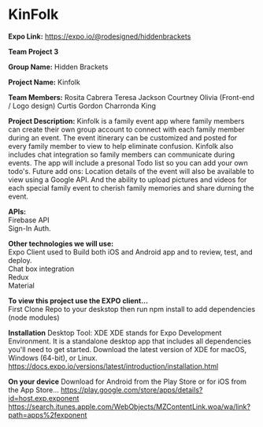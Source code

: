 # KinFolk

<b>Expo Link:</b> https://expo.io/@rodesigned/hiddenbrackets<br>

<b>Team Project 3</b>

<b>Group Name:</b> Hidden Brackets 

<b>Project Name:</b> Kinfolk 

<b>Team Members:</b>
Rosita Cabrera
Teresa Jackson 
Courtney Olivia (Front-end / Logo design)
Curtis Gordon
Charronda King

<b>Project Description:</b> Kinfolk is a family event app where family members can create their own group account to connect with each family member during an event. The event itinerary can be customized and posted for every family member to view to help eliminate confusion. Kinfolk also includes chat integration so family members can communicate during events. The app will include a presonal Todo list so you can add your own todo's.  Future add ons: Location details of the event will also be available to view using a Google API. And the ability to upload pictures and videos for each special family event to cherish family memories and share durning the event.

<b>APIs:</b> <br>
Firebase API <br>
Sign-In Auth.

<b>Other technologies we will use:</b><br>
Expo Client used to Build both iOS and Android app and to review, test, and deploy. <br>
Chat box integration<br>
Redux<br>
Material<br>


<b>To view this project use the EXPO client...</b><br>
First Clone Repo to your deskstop then run npm install to add dependencies (node modules)

<b>Installation</b>
Desktop Tool: XDE
XDE stands for Expo Development Environment. It is a standalone desktop app that includes all dependencies you'll need to get started.
Download the latest version of XDE for macOS, Windows (64-bit), or Linux.
https://docs.expo.io/versions/latest/introduction/installation.html

<b>On your device</b>
Download for Android from the Play Store or for iOS from the App Store...
https://play.google.com/store/apps/details?id=host.exp.exponent
https://search.itunes.apple.com/WebObjects/MZContentLink.woa/wa/link?path=apps%2fexponent
